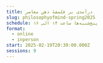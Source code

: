 ```yaml
---
title: درآمدی بر فلسفهٔ ذهن معاصر
slug: philosophyofmind-spring2025
schedule: پنج‌شنبه‌ها ساعت ۱۴ الی ۱۶
format:
  - online
  - inperson
start: 2025-02-19T20:30:00.000Z
sessions: 9
---
```


